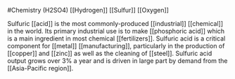 #Chemistry 
(H2SO4)
[[Hydrogen]]
[[Sulfur]]
[[Oxygen]]

Sulfuric [[acid]] is the most commonly-produced [[industrial]] [[chemical]] in the world. Its primary industrial use is to make [[phosphoric acid]] which is a main ingredient in most chemical [[fertilizers]]. Sulfuric acid is a critical component for [[metal]] [[manufacturing]], particularly in the production of [[copper]] and [[zinc]] as well as the cleaning of [[steel]]. Sulfuric acid output grows over 3% a year and is driven in large part by demand from the [[Asia-Pacific region]].